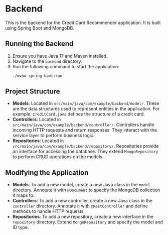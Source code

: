 # Backend

This is the backend for the Credit Card Recommender application. It is built using Spring Boot and MongoDB.

## Running the Backend

1. Ensure you have Java 17 and Maven installed.
2. Navigate to the `backend` directory.
3. Run the following command to start the application:
   ```bash
   ./mvnw spring-boot:run
   ```

## Project Structure

- **Models**: Located in `src/main/java/com/example/backend/model/`. These are the data structures used to represent entities in the application. For example, `CreditCard.java` defines the structure of a credit card.
- **Controllers**: Located in `src/main/java/com/example/backend/controller/`. Controllers handle incoming HTTP requests and return responses. They interact with the service layer to perform business logic.
- **Repositories**: Located in `src/main/java/com/example/backend/repository/`. Repositories provide an interface for accessing the database. They extend `MongoRepository` to perform CRUD operations on the models.

## Modifying the Application

- **Models**: To add a new model, create a new Java class in the `model` directory. Annotate it with `@Document` to specify the MongoDB collection it maps to.
- **Controllers**: To add a new controller, create a new Java class in the `controller` directory. Annotate it with `@RestController` and define methods to handle HTTP requests.
- **Repositories**: To add a new repository, create a new interface in the `repository` directory. Extend `MongoRepository` and specify the model and ID type.
